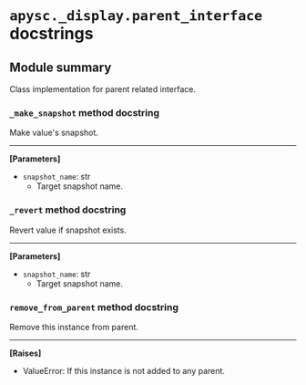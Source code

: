 # `apysc._display.parent_interface` docstrings

## Module summary

Class implementation for parent related interface.

### `_make_snapshot` method docstring

Make value's snapshot.<hr>

**[Parameters]**

- `snapshot_name`: str
  - Target snapshot name.

### `_revert` method docstring

Revert value if snapshot exists.<hr>

**[Parameters]**

- `snapshot_name`: str
  - Target snapshot name.

### `remove_from_parent` method docstring

Remove this instance from parent.<hr>

**[Raises]**

- ValueError: If this instance is not added to any parent.